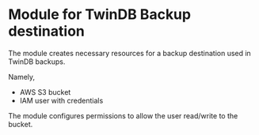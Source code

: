 # Module for TwinDB Backup destination

The module creates necessary resources for a backup destination used in TwinDB backups.

Namely,

* AWS S3 bucket
* IAM user with credentials

The module configures permissions to allow the user read/write to the bucket.
